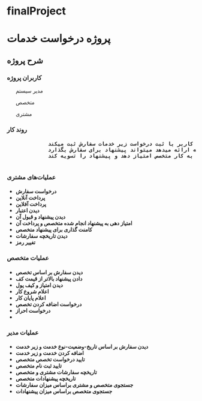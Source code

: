 # finalProject
  <h1>پروژه درخواست خدمات</h1>
    <h2>شرح پروژه</h2>
    <h3>
        کاربران پروژه
    </h3>
    <oi>
        <ol>
            مدیر سیستم
        </ol>
        <ol>
            متخصص
        </ol>
        <ol>
            مشتری
        </ol>
    </oi>
    <h3>
        روند کار
    </h3>
    <h4>
        <pre>
             در این پروژه کاربر با ثبت درخواست زیر خدمات سفارش ثبت میکند.
             متخصص با توجه به خدماتی که ارائه میدهد میتواند پیشنهاد برای سفارش بگذارد.
             مشتری با قبول پیشنهاد متخصص و مبلغ خدمت را قبول کرده.متخصص می تواند کار شروع کن و بعد پایان کار  مشتری میتواند به کار متخصص امتیاز دهد و پیشنهاد را تسویه کند. 
        </pre>
    </h4>
    <h3>
        عملیات‌های مشتری
    </h3>
    <h4>
        <ul>
            <li>
                درخواست سفارش
            </li>
            <li>
                پرداخت آنلاین
            </li>
            <li>
                پرداخت آفلاین
            </li>
            <li>
                دیدن اعتبار
            </li>
            <li>
                دیدن پیشنهاد و قبول آن
            </li>
            <li>
                امتیاز دهی به پیشنهاد انجام شده متخصص و پرداخت آن
            </li>
            <li>
                کامنت گذاری برای پیشنهاد متخصص
            </li>
            <li>
                دیدن تاریخچه سفارشات
            </li>
            <li>
                تغییر رمز
            </li>
        </ul>
    </h4>
    <h3>عملیات متخصص</h3>
    <h4>
        <ul>
            <li>
                دیدن سفارش بر اساس تخصص
            </li>
            <li>
                دادن پیشنهاد بالاتر از قیمت کف
            </li>
            <li>
                دیدن امتیاز و کیف پول
            </li>
            <li>
                اعلام شروع کار
            </li>
            <li>
                اعلام پایان کار
            </li>
            <li>
                درخواست اضافه کردن تخصص
            </li>
            <li>
                درخواست احراز
            </li>
            <li>
            </li>
        </ul>
    </h4>
    <h3>عملیات مدیر</h3>
    <h4>
        <ul>
            <li>
                دیدن سفارش بر اساس تاریخ-وضعیت-نوع خدمت و زیر خدمت
            </li>
            <li>
                اضافه کردن خدمت و زیر خدمت
            </li>
            <li>
                تایید درخواست تخصص متخصص
            </li>
            <li>
                تایید ثبت نام متخصص
            </li>
            <li>
                تاریخچه سفارشات مشتری و متخصص
            </li>
            <li>
                تاریخچه پیشنهادات متخصص
            </li>
            <li>
                جستجوی متخصص و مشتری براساس میزان سفارشات
            </li>
            <li>
                جستجوی متخصص براساس میزان پیشنهادات
            </li>
        </ul>
    </h4>
